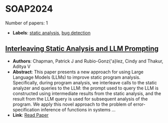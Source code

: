 # SOAP2024

Number of papers: 1

- **Labels**: [static analysis](../../labels/static_analysis.md), [bug detection](../../labels/bug_detection.md)

## [Interleaving Static Analysis and LLM Prompting](paper_1.md)
- **Authors**: Chapman, Patrick J and Rubio-Gonz{\'a}lez, Cindy and Thakur, Aditya V
- **Abstract**: This paper presents a new approach for using Large Language Models (LLMs) to improve static program analysis. Specifically, during program analysis, we interleave calls to the static analyzer and queries to the LLM: the prompt used to query the LLM is constructed using intermediate results from the static analysis, and the result from the LLM query is used for subsequent analysis of the program. We apply this novel approach to the problem of error-specification inference of functions in systems ...
- **Link**: [Read Paper](https://web.cs.ucdavis.edu/~rubio/includes/soap24.pdf)
